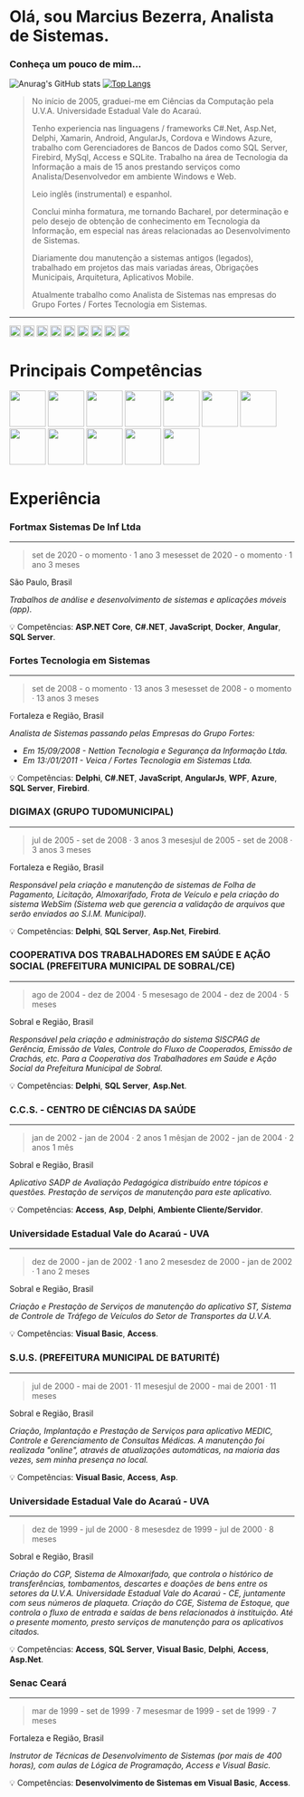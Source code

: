 # Olá, sou Marcius Bezerra, Analista de Sistemas.
### Conheça um pouco de mim...

![Anurag's GitHub stats](https://github-readme-stats.vercel.app/api?username=marciusbezerra&count_private=true&show_icons=true&theme=radical&include_all_commits=true&custom_title=Minhas%20Estatísticas)
[![Top Langs](https://github-readme-stats.vercel.app/api/top-langs/?username=marciusbezerra&layout=compact&count_private=true&show_icons=true&theme=radical&langs_count=9&&custom_title=Linguagens%20Frequentes)](https://github.com/marciusbezerra/marciusbezerra)

> No início de 2005, graduei-me em Ciências da Computação pela U.V.A. Universidade Estadual Vale do Acaraú.
> 
> Tenho experiencia nas linguagens / frameworks C#.Net, Asp.Net, Delphi, Xamarin, Android, AngularJs, Cordova e Windows Azure, trabalho com Gerenciadores de Bancos de Dados como SQL Server, Firebird, MySql, Access e SQLite. Trabalho na área de Tecnologia da Informação a mais de 15 anos prestando serviços como Analista/Desenvolvedor em ambiente Windows e Web.
> 
> Leio inglês (instrumental) e espanhol.
> 
> Conclui minha formatura, me tornando Bacharel, por determinação e pelo desejo de obtenção de conhecimento em Tecnologia da Informação, em especial nas áreas relacionadas ao Desenvolvimento de Sistemas.
> 
> Diariamente dou manutenção a sistemas antigos (legados), trabalhado em projetos das mais variadas áreas, Obrigações Municipais, Arquitetura, Aplicativos Mobile.
> 
> Atualmente trabalho como Analista de Sistemas nas empresas do Grupo Fortes / Fortes Tecnologia em Sistemas.

---
<div style="display: inline-block">
<a href="https://wa.me/5585988559171" target="_blank"><img height="20" src="https://img.shields.io/badge/WhatsApp-25D366?style=for-the-badge&logo=whatsapp&logoColor=white"/></a>
<a href="mailto:marciusbezerra@gmail.com" target="_blank"><img height="20" src="https://img.shields.io/badge/Gmail-D14836?style=for-the-badge&logo=gmail&logoColor=white"/></a>
<a href="http://m.me/marciusbezerra" target="_blank"><img height="20" src="https://img.shields.io/badge/Messenger-00B2FF?style=for-the-badge&logo=messenger&logoColor=white"/></a>
<a href="mailto:marciusbezerra@outlook.com" target="_blank"><img height="20" src="https://img.shields.io/badge/Microsoft_Outlook-0078D4?style=for-the-badge&logo=microsoft-outlook&logoColor=white"/></a>
<a href="https://discord.gg/S2eDPyfu5E" target="_blank"><img height="20" src="https://img.shields.io/badge/Discord-7289DA?style=for-the-badge&logo=discord&logoColor=white"/></a>
<a href="https://www.facebook.com/marciusbezerra/" target="_blank"><img height="20" src="https://img.shields.io/badge/Facebook-1877F2?style=for-the-badge&logo=facebook&logoColor=white"/></a>
<a href="https://www.instagram.com/marciusbezerra/" target="_blank"><img height="20" src="https://img.shields.io/badge/Instagram-E4405F?style=for-the-badge&logo=instagram&logoColor=white"/></a>
<a href="https://twitter.com/marciusbezerra" target="_blank"><img height="20" src="https://img.shields.io/badge/Twitter-1DA1F2?style=for-the-badge&logo=twitter&logoColor=white"/></a>
<a href="https://www.linkedin.com/in/marciusbezerra/" target="_blank"><img height="20" src="https://img.shields.io/badge/LinkedIn-0077B5?style=for-the-badge&logo=linkedin&logoColor=white"/></a>
</div>

# Principais Competências

<div style="display: inline-block">
<img width="64" height="64" src="https://cdn.jsdelivr.net/gh/devicons/devicon/icons/dotnetcore/dotnetcore-original.svg" />
<img width="64" height="64" src="https://cdn.jsdelivr.net/gh/devicons/devicon/icons/csharp/csharp-original.svg" />
<img width="64" height="64" src="https://cdn.jsdelivr.net/gh/devicons/devicon/icons/ionic/ionic-original.svg" />
<img width="64" height="64" src="https://cdn.jsdelivr.net/gh/devicons/devicon/icons/typescript/typescript-original.svg" />
<img width="64" height="64" src="https://cdn.jsdelivr.net/gh/devicons/devicon/icons/javascript/javascript-original.svg" />
<img width="64" height="64" src="https://cdn.jsdelivr.net/gh/devicons/devicon/icons/python/python-original-wordmark.svg" />
<img width="64" height="64" src="https://cdn.jsdelivr.net/gh/devicons/devicon/icons/windows8/windows8-original.svg" />
<img width="64" height="64" src="https://cdn.jsdelivr.net/gh/devicons/devicon/icons/apple/apple-original.svg" />
<img width="64" height="64" src="https://cdn.jsdelivr.net/gh/devicons/devicon/icons/linux/linux-original.svg" />
<img width="64" height="64" src="https://cdn.jsdelivr.net/gh/devicons/devicon/icons/android/android-original-wordmark.svg" />
<img width="64" height="64" src="https://cdn.jsdelivr.net/gh/devicons/devicon/icons/microsoftsqlserver/microsoftsqlserver-plain-wordmark.svg" />
<img width="64" height="64" src="https://cdn.jsdelivr.net/gh/devicons/devicon/icons/mysql/mysql-original-wordmark.svg" />
</div>

# Experiência

### Fortmax Sistemas De Inf Ltda
---

> set de 2020 - o momento · 1 ano 3 mesesset de 2020 - o momento · 1 ano 3 meses

São Paulo, Brasil

_Trabalhos de análise e desenvolvimento de sistemas e aplicações móveis (app)._

💡 Competências: **ASP.NET Core**, **C#.NET**, **JavaScript**, **Docker**, **Angular**, **SQL Server**.

### Fortes Tecnologia em Sistemas
---

> set de 2008 - o momento · 13 anos 3 mesesset de 2008 - o momento · 13 anos 3 meses

Fortaleza e Região, Brasil

_Analista de Sistemas passando pelas Empresas do Grupo Fortes:_

- _Em 15/09/2008 - Nettion Tecnologia e Segurança da Informação Ltda._
- _Em 13:/01/2011 - Veica / Fortes Tecnologia em Sistemas Ltda._

💡 Competências: **Delphi**, **C#.NET**, **JavaScript**, **AngularJs**, **WPF**, **Azure**, **SQL Server**, **Firebird**.

### DIGIMAX (GRUPO TUDOMUNICIPAL)
---

> jul de 2005 - set de 2008 · 3 anos 3 mesesjul de 2005 - set de 2008 · 3 anos 3 meses

Fortaleza e Região, Brasil

_Responsável pela criação e manutenção de sistemas de Folha de Pagamento, Licitação, Almoxarifado, Frota de Veículo e pela criação do sistema WebSim (Sistema web que gerencia a validação de arquivos que serão enviados ao S.I.M. Municipal)._

💡 Competências: **Delphi**, **SQL Server**, **Asp.Net**, **Firebird**.

### COOPERATIVA DOS TRABALHADORES EM SAÚDE E AÇÃO SOCIAL (PREFEITURA MUNICIPAL DE SOBRAL/CE)
---

> ago de 2004 - dez de 2004 · 5 mesesago de 2004 - dez de 2004 · 5 meses

Sobral e Região, Brasil

_Responsável pela criação e administração do sistema SISCPAG de Gerência, Emissão de Vales, Controle do Fluxo de Cooperados, Emissão de Crachás, etc. Para a Cooperativa dos Trabalhadores em Saúde e Ação Social da Prefeitura Municipal de Sobral._

💡 Competências: **Delphi**, **SQL Server**, **Asp.Net**.

### C.C.S. - CENTRO DE CIÊNCIAS DA SAÚDE
---

> jan de 2002 - jan de 2004 · 2 anos 1 mêsjan de 2002 - jan de 2004 · 2 anos 1 mês

Sobral e Região, Brasil

_Aplicativo SADP de Avaliação Pedagógica distribuído entre tópicos e questões. Prestação de serviços de manutenção para este aplicativo._

💡 Competências: **Access**, **Asp**, **Delphi**, **Ambiente Cliente/Servidor**.

### Universidade Estadual Vale do Acaraú - UVA
---

> dez de 2000 - jan de 2002 · 1 ano 2 mesesdez de 2000 - jan de 2002 · 1 ano 2 meses

Sobral e Região, Brasil

_Criação e Prestação de Serviços de manutenção do aplicativo ST, Sistema de Controle de Tráfego de Veículos do Setor de Transportes da U.V.A._

💡 Competências: **Visual Basic**, **Access**.

### S.U.S. (PREFEITURA MUNICIPAL DE BATURITÉ)
---

> jul de 2000 - mai de 2001 · 11 mesesjul de 2000 - mai de 2001 · 11 meses

Sobral e Região, Brasil

_Criação, Implantação e Prestação de Serviços para aplicativo MEDIC, Controle e Gerenciamento de Consultas Médicas. A manutenção foi realizada "online", através de atualizações automáticas, na maioria das vezes, sem minha presença no local._

💡 Competências: **Visual Basic**, **Access**, **Asp**.

### Universidade Estadual Vale do Acaraú - UVA
---

> dez de 1999 - jul de 2000 · 8 mesesdez de 1999 - jul de 2000 · 8 meses

Sobral e Região, Brasil

_Criação do CGP, Sistema de Almoxarifado, que controla o histórico de transferências, tombamentos, descartes e doações de bens entre os setores da U.V.A. Universidade Estadual Vale do Acaraú - CE, juntamente com seus números de plaqueta. Criação do CGE, Sistema de Estoque, que controla o fluxo de entrada e saídas de bens relacionados à instituição. Até o presente momento, presto
serviços de manutenção para os aplicativos citados._

💡 Competências: **Access**, **SQL Server**, **Visual Basic**, **Delphi**, **Access**, **Asp.Net**.

### Senac Ceará
---

> mar de 1999 - set de 1999 · 7 mesesmar de 1999 - set de 1999 · 7 meses

Fortaleza e Região, Brasil

_Instrutor de Técnicas de Desenvolvimento de Sistemas (por mais de 400 horas), com aulas de Lógica de Programação, Access e Visual Basic._

💡 Competências: **Desenvolvimento de Sistemas em Visual Basic**, **Access**.
